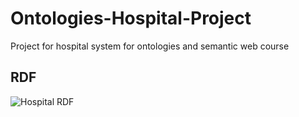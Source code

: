 # Ontologies-Hospital-Project
Project for hospital system for ontologies and semantic web course 
## RDF
![Hospital RDF](https://user-images.githubusercontent.com/101582196/170394252-85564599-80c7-4532-affa-02b0c6e2132b.png)
